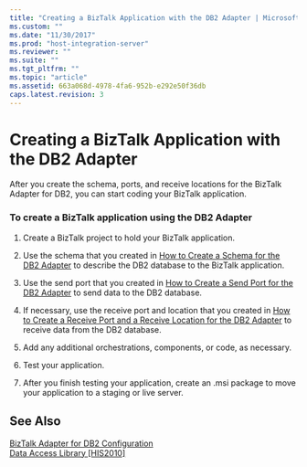 ```yaml
---
title: "Creating a BizTalk Application with the DB2 Adapter | Microsoft Docs"
ms.custom: ""
ms.date: "11/30/2017"
ms.prod: "host-integration-server"
ms.reviewer: ""
ms.suite: ""
ms.tgt_pltfrm: ""
ms.topic: "article"
ms.assetid: 663a068d-4978-4fa6-952b-e292e50f36db
caps.latest.revision: 3
---
```

# Creating a BizTalk Application with the DB2 Adapter
After you create the schema, ports, and receive locations for the BizTalk Adapter for DB2, you can start coding your BizTalk application.  
  
### To create a BizTalk application using the DB2 Adapter  
  
1.  Create a BizTalk project to hold your BizTalk application.  
  
2.  Use the schema that you created in [How to Create a Schema for the DB2 Adapter](../core/how-to-create-a-schema-for-the-db2-adapter1.md) to describe the DB2 database to the BizTalk application.  
  
3.  Use the send port that you created in [How to Create a Send Port for the DB2 Adapter](../core/how-to-create-a-send-port-for-the-db2-adapter1.md) to send data to the DB2 database.  
  
4.  If necessary, use the receive port and location that you created in [How to Create a Receive Port and a Receive Location for the DB2 Adapter](../core/how-to-create-a-receive-port-and-a-receive-location-for-the-db2-adapter1.md) to receive data from the DB2 database.  
  
5.  Add any additional orchestrations, components, or code, as necessary.  
  
6.  Test your application.  
  
7.  After you finish testing your application, create an .msi package to move your application to a staging or live server.  
  
## See Also  
 [BizTalk Adapter for DB2 Configuration](../core/biztalk-adapter-for-db2-configuration2.md)   
 [Data Access Library &#91;HIS2010&#93;](http://msdn.microsoft.com/en-us/da533736-8ecc-4466-a13d-b635696d94c8)